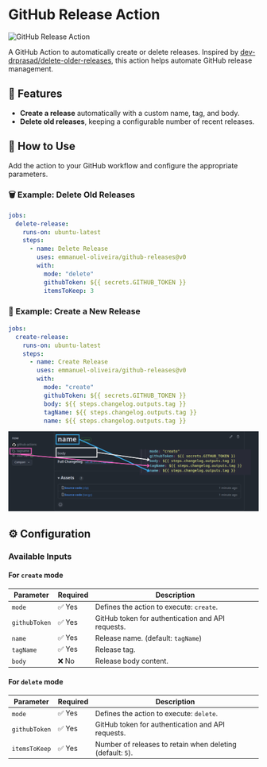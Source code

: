 # GitHub Release Action

![GitHub Release Action](https://img.shields.io/github/v/release/emmanuel-oliveira/github-releases)

A GitHub Action to automatically create or delete releases. Inspired by [dev-drprasad/delete-older-releases](https://github.com/dev-drprasad/delete-older-releases), this action helps automate GitHub release management.

## 📌 Features

- **Create a release** automatically with a custom name, tag, and body.
- **Delete old releases**, keeping a configurable number of recent releases.

## 🚀 How to Use

Add the action to your GitHub workflow and configure the appropriate parameters.

### 🗑️ Example: Delete Old Releases

```yaml
jobs:
  delete-release:
    runs-on: ubuntu-latest
    steps:
      - name: Delete Release
        uses: emmanuel-oliveira/github-releases@v0
        with:
          mode: "delete"
          githubToken: ${{ secrets.GITHUB_TOKEN }}
          itemsToKeep: 3
```

### 📢 Example: Create a New Release

```yaml
jobs:
  create-release:
    runs-on: ubuntu-latest
    steps:
      - name: Create Release
        uses: emmanuel-oliveira/github-releases@v0
        with:
          mode: "create"
          githubToken: ${{ secrets.GITHUB_TOKEN }}
          body: ${{ steps.changelog.outputs.tag }}
          tagName: ${{ steps.changelog.outputs.tag }}
          name: ${{ steps.changelog.outputs.tag }}
```


![Input schema on create mode](https://github.com/emmanuel-oliveira/github-releases/blob/master/docs/ACTIONS.png)



## ⚙️ Configuration

### Available Inputs

#### For `create` mode

| Parameter   | Required | Description |
|-------------|------------|-----------|
| `mode`      | ✅ Yes | Defines the action to execute: `create`. |
| `githubToken` | ✅ Yes | GitHub token for authentication and API requests. |
| `name` | ✅ Yes | Release name. (default: `tagName`)|
| `tagName` | ✅ Yes | Release tag. |
| `body` | ❌ No | Release body content. |

#### For `delete` mode

| Parameter   | Required | Description |
|-------------|------------|-----------|
| `mode`      | ✅ Yes | Defines the action to execute: `delete`. |
| `githubToken` | ✅ Yes | GitHub token for authentication and API requests. |
| `itemsToKeep` | ✅ Yes | Number of releases to retain when deleting (default: `5`). |

